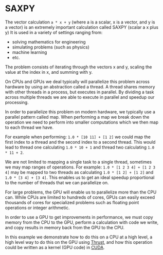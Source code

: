 # SAXPY

The vector calculation `a * x + y` (where a is a scalar, x is a vector, and y is a vector) is an extremely important calculation called SAXPY (scalar a x plus y) 
It is used in a variety of settings ranging from:
- solving mathematics for engineering
- simulating problems (such as physics)
- machine learning
- etc.

The problem consists of iterating through the vectors x and y, scaling the value at the index in x, and summing with y.

On CPUs and GPUs we deal typically will parallelize this problem across hardware by using an abstraction called a thread. 
A thread shares memory with other threads in a process, but executes in parallel. 
By dividing a task across multiple threads we are able to execute in parallel and speedup our processing.

In order to parallelize this problem on modern hardware, we typically use a parallel pattern called map. When performing a map we break 
down the operation we need to perform into smaller computations which we then map to each thread we have.

For example when performing:  `1.0 * [10 11] + [1 2]` we could map the first index to a thread and the second index to a second thread.
This would lead to thread one calculating `1.0 * 10 + 1` and thread two calculating `1.0 * 11 + 2`.

We are not limited to mapping a single task to a single thread, sometimes we may map ranges of operations. For example:
`1.0 * [1 2 3 4] + [1 2 3 4]` may be mapped to two threads as calculating `1.0 * [1 2] + [1 2]` and `1.0 * [3 4] + [3 4]`. This enables
us to get an ideal speedup proportional to the number of threads that we can parallelize on.

For large problems, the GPU will enable us to parallelize more than the CPU can. While CPUs are limited to hundreds of cores, GPUs
can easily exceed thousands of cores for specialized problems such as floating point operations or integer arithmetic.

In order to use a GPU to get improvements in performance, we must copy memory from the CPU to the GPU, perform a calculation with 
code we write, and copy results in memory back from the GPU to the CPU.

In this example we demonstrate how to do this on a CPU at a high level, a high level way to do this on the GPU using [Thrust](https://thrust.github.io), and how this
operation could be written as a kernel (GPU code) in [CUDA](https://docs.nvidia.com/cuda/cuda-c-programming-guide/index.html).

